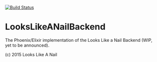 [![Build Status](https://travis-ci.org/stoft/looks_like_a_nail_backend.svg?branch=master)](https://travis-ci.org/stoft/looks_like_a_nail_backend)

# LooksLikeANailBackend

The Phoenix/Elixir implementation of the Looks Like a Nail Backend (WIP, yet to be announced).

(c) 2015 Looks Like A Nail